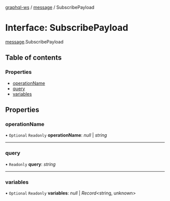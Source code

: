 [graphql-ws](../README.md) / [message](../modules/message.md) / SubscribePayload

# Interface: SubscribePayload

[message](../modules/message.md).SubscribePayload

## Table of contents

### Properties

- [operationName](message.subscribepayload.md#operationname)
- [query](message.subscribepayload.md#query)
- [variables](message.subscribepayload.md#variables)

## Properties

### operationName

• `Optional` `Readonly` **operationName**: *null* \| *string*

___

### query

• `Readonly` **query**: *string*

___

### variables

• `Optional` `Readonly` **variables**: *null* \| *Record*<string, unknown\>
